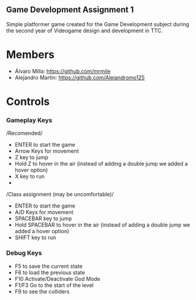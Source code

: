 ## Game Development Assignment 1
Simple platformer game created for the Game Development subject during the second year of Videogame design and development in TTC.

# Members
* Álvaro Milla: https://github.com/mrmile
* Alejandro Martin: https://github.com/Alejandromo125

# Controls
### Gameplay Keys
/Recomended/
* ENTER to start the game
* Arrow Keys for movement
* Z key to jump
* Hold Z to hover in the air (instead of adding a double jump we added a hover option)
* X key to run
* 
/Class assignment (may be uncomfortable)/

* ENTER to start the game
* A/D Keys for movement
* SPACEBAR key to jump
* Hold SPACEBAR to hover in the air (instead of adding a double jump we added a hover option)
* SHIFT key to run
### Debug Keys
* F5 to save the current state
* F6 to load the previous state
* F10 Activate/Deactivate God Mode
* F1/F3 Go to the start of the level
* F9 to see the colliders
